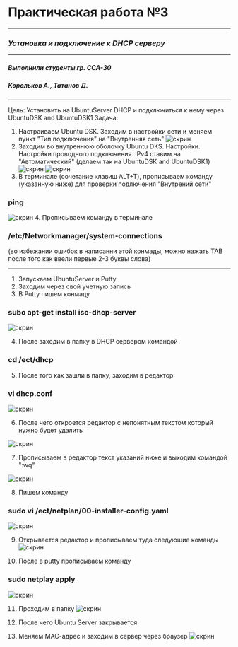 # Практическая работа №3
____
### *Установка и подключение к DHCP серверу*
---
##### Выполнили студенты гр. ССА-30
##### Корольков А., Татанов Д.
___
Цель: Установить на UbuntuServer DHCP и подключиться к нему через UbuntuDSK and UbuntuDSK1
Задача: 
1. Настраиваем Ubuntu DSK. Заходим в настройки сети и меняем пункт "Тип подключения" на "Внутренняя сеть"
![скрин](https://i.ibb.co/x7Y596w/photo5359765976343752583.jpg)
2. Заходим во внутреннюю оболочку Ubuntu DKS. Настройки. Настройки проводного подключения. IPv4 ставим на "Автоматический"
(делаем так на UbuntuDSK and UbuntuDSK1)
![скрин](https://i.ibb.co/Wv365KT/photo5359765976343752584.jpg)
![скрин](https://i.ibb.co/M807XXb/photo5359765976343752585.jpg)
3. В терминале (сочетание клавиш ALT+T), прописываем команду (указанную ниже) для проверки подлючения "Внутрений сети"
### ping 
![скрин](https://i.ibb.co/D7Z3Xy0/photo5359765976343752586.jpg)
4. Прописываем команду в терминале 
### /etc/Networkmanager/system-connections 
(во избежании ошибок в написанни этой конмады, можно нажать TAB после того как ввели первые 2-3 буквы слова)
___
1. Запускаем UbuntuServer и Putty
2. Заходим через свой учетную запись 
3. В Putty пишем конмаду 
### subo apt-get install isc-dhcp-server

![скрин](https://i.ibb.co/Dt9z2Bd/photo5359765976343752593.jpg)

4. После заходим в папку в DHCP сервером командой 
### cd /ect/dhcp
5. После того как зашли в папку, заходим в редактор 
### vi dhcp.conf

![скрин](https://i.ibb.co/ZRr1y1Z/photo5359765976343752596.jpg)

6. После чего откроется редактор с непонятным текстом который нужно будет удалить

![скрин](https://i.ibb.co/McZMmLJ/photo5359765976343752597.jpg)

7. Прописываем в редактор текст указаний ниже и выходим командой ":wq"
 
![скрин](https://i.ibb.co/HCqFWXp/photo5359765976343752594.jpg)

8. Пишем команду 

### sudo vi /ect/netplan/00-installer-config.yaml
![скрин](https://i.ibb.co/3cbGBFM/photo5359765976343752611.jpg)


9. Открывается редактор и прописываем туда следующие команды 
![скрин](https://i.ibb.co/W3dSXDw/photo5359765976343752615.jpg)

10. После в putty прописываем команду 
### sudo netplay apply
![скрин](https://i.ibb.co/pjCMJ88/photo5359765976343752616.jpg)

11. Проходим в папку 
![скрин](https://i.ibb.co/b7DYVtm/photo5359765976343752621.jpg)

12. После чего Ubuntu Server закрывается

13. Меняем МАС-адрес и заходим в сервер через браузер
![скрин](https://i.ibb.co/wscw0B7/photo5359765976343752627.jpg)

